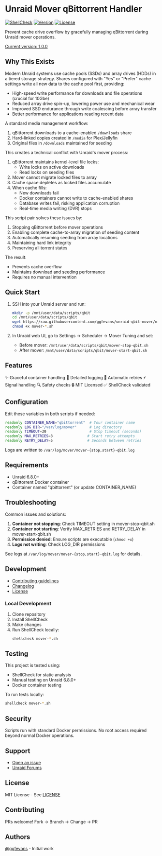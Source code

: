 # Unraid Mover qBittorrent Handler

[![ShellCheck](https://github.com/ggfevans/unraid-qbit-mover/actions/workflows/shellcheck.yml/badge.svg)](https://github.com/ggfevans/unraid-qbit-mover/actions)
[![Version](https://img.shields.io/github/v/release/ggfevans/unraid-qbit-mover?include_prereleases)](https://github.com/ggfevans/unraid-qbit-mover/releases/latest)
[![License](https://img.shields.io/github/license/ggfevans/unraid-qbit-mover)](LICENSE)

Prevent cache drive overflow by gracefully managing qBittorrent during Unraid mover operations.

[Current version: 1.0.0](CHANGELOG.md)

## Why This Exists

Modern Unraid systems use cache pools (SSDs) and array drives (HDDs) in a tiered storage strategy. Shares configured with "Yes" or "Prefer" cache settings write all new data to the cache pool first, providing:

- High-speed write performance for downloads and file operations (crucial for 10Gbe)
- Reduced array drive spin-up, lowering power use and mechanical wear  
- Improved SSD endurance through write coalescing before array transfer
- Better performance for applications reading recent data

A standard media management workflow:
1. qBittorrent downloads to a cache-enabled `/downloads` share
2. Hard-linked copies created in `/media` for Plex/Jellyfin
3. Original files in `/downloads` maintained for seeding

This creates a technical conflict with Unraid's mover process:

1. qBittorrent maintains kernel-level file locks:
   - Write locks on active downloads
   - Read locks on seeding files
2. Mover cannot migrate locked files to array
3. Cache space depletes as locked files accumulate
4. When cache fills:
   - New downloads fail
   - Docker containers cannot write to cache-enabled shares
   - Database writes fail, risking application corruption
   - Real-time media writing (DVR) stops

This script pair solves these issues by:
1. Stopping qBittorrent before mover operations
2. Enabling complete cache-to-array migration of seeding content
3. Automatically resuming seeding from array locations
4. Maintaining hard link integrity
5. Preserving all torrent states

The result:
- Prevents cache overflow
- Maintains download and seeding performance
- Requires no manual intervention

## Quick Start

1. SSH into your Unraid server and run:
   ```bash
   mkdir -p /mnt/user/data/scripts/qbit
   cd /mnt/user/data/scripts/qbit
   wget https://raw.githubusercontent.com/ggfevans/unraid-qbit-mover/main/{mover-stop-qbit.sh,mover-start-qbit.sh}
   chmod +x mover-*.sh
   ```

2. In Unraid web UI, go to Settings → Scheduler → Mover Tuning and set:
   - Before mover: `/mnt/user/data/scripts/qbit/mover-stop-qbit.sh`
   - After mover: `/mnt/user/data/scripts/qbit/mover-start-qbit.sh`

## Features

✨ Graceful container handling
📝 Detailed logging
🔄 Automatic retries
⚡ Signal handling
🔍 Safety checks
🔒 MIT Licensed
✅ ShellCheck validated

## Configuration

Edit these variables in both scripts if needed:

```bash
readonly CONTAINER_NAME="qbittorrent"  # Your container name
readonly LOG_DIR="/var/log/mover"      # Log directory
readonly TIMEOUT=30                    # Stop timeout (seconds)
readonly MAX_RETRIES=3                # Start retry attempts
readonly RETRY_DELAY=5                # Seconds between retries
```

Logs are written to `/var/log/mover/mover-{stop,start}-qbit.log`

## Requirements

- Unraid 6.8.0+
- qBittorrent Docker container
- Container named "qbittorrent" (or update CONTAINER_NAME)

## Troubleshooting

Common issues and solutions:

1. **Container not stopping**: Check TIMEOUT setting in mover-stop-qbit.sh
2. **Container not starting**: Verify MAX_RETRIES and RETRY_DELAY in mover-start-qbit.sh
3. **Permission denied**: Ensure scripts are executable (`chmod +x`)
4. **Logs not writing**: Check LOG_DIR permissions

See logs at `/var/log/mover/mover-{stop,start}-qbit.log` for details.

## Development

- [Contributing guidelines](CONTRIBUTING.md)
- [Changelog](CHANGELOG.md)
- [License](LICENSE)

### Local Development

1. Clone repository
2. Install ShellCheck
3. Make changes
4. Run ShellCheck locally:
   ```bash
   shellcheck mover-*.sh
   ```

## Testing

This project is tested using:
- ShellCheck for static analysis
- Manual testing on Unraid 6.8.0+
- Docker container testing

To run tests locally:
```bash
shellcheck mover-*.sh
```

## Security

Scripts run with standard Docker permissions. No root access required beyond normal Docker operations.

## Support

- [Open an issue](https://github.com/ggfevans/unraid-qbit-mover/issues)
- [Unraid Forums](https://forums.unraid.net/)

## License

MIT License - See [LICENSE](LICENSE)

## Contributing

PRs welcome! Fork → Branch → Change → PR

## Authors

[@ggfevans](https://github.com/ggfevans) - Initial work